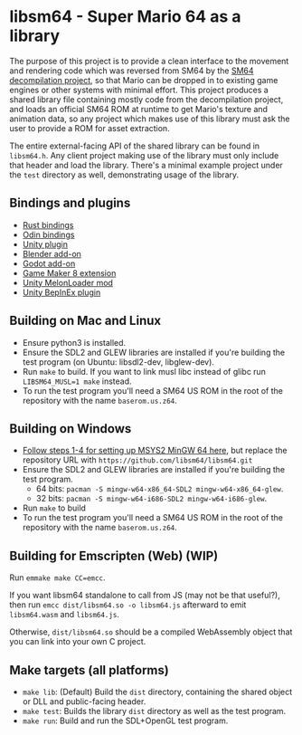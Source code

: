 # libsm64 - Super Mario 64 as a library

The purpose of this project is to provide a clean interface to the movement and rendering
code which was reversed from SM64 by the [SM64 decompilation project](https://github.com/n64decomp/sm64),
so that Mario can be dropped in to existing game engines or other systems with minimal effort.
This project produces a shared library file containing mostly code from the decompilation project,
and loads an official SM64 ROM at runtime to get Mario's texture and animation data, so any project
which makes use of this library must ask the user to provide a ROM for asset extraction.

The entire external-facing API of the shared library can be found in `libsm64.h`. Any client project
making use of the library must only include that header and load the library. There's a minimal example
project under the `test` directory as well, demonstrating usage of the library.

## Bindings and plugins

- [Rust bindings](https://github.com/nickmass/libsm64-rust)
- [Odin bindings](https://github.com/lammmab/libsm64-odin)
- [Unity plugin](https://github.com/libsm64/libsm64-unity)
- [Blender add-on](https://github.com/libsm64/libsm64-blender)
- [Godot add-on](https://github.com/Brawmario/libsm64-godot)
- [Game Maker 8 extension](https://github.com/headshot2017/libsm64-gm8)
- [Unity MelonLoader mod](https://github.com/headshot2017/libsm64-unity-melonloader)
- [Unity BepInEx plugin](https://github.com/sashaantipov2012/libsm64-unity-bepinex)

## Building on Mac and Linux

- Ensure python3 is installed.
- Ensure the SDL2 and GLEW libraries are installed if you're building the test program (on Ubuntu: libsdl2-dev, libglew-dev).
- Run `make` to build. If you want to link musl libc instead of glibc run `LIBSM64_MUSL=1 make` instead.
- To run the test program you'll need a SM64 US ROM in the root of the repository with the name `baserom.us.z64`.

## Building on Windows
- [Follow steps 1-4 for setting up MSYS2 MinGW 64 here](https://github.com/sm64-port/sm64-port#windows), but replace the repository URL with `https://github.com/libsm64/libsm64.git`
- Ensure the SDL2 and GLEW libraries are installed if you're building the test program.
  - 64 bits: `pacman -S mingw-w64-x86_64-SDL2 mingw-w64-x86_64-glew`.
  - 32 bits: `pacman -S mingw-w64-i686-SDL2 mingw-w64-i686-glew`.
- Run `make` to build
- To run the test program you'll need a SM64 US ROM in the root of the repository with the name `baserom.us.z64`.

## Building for Emscripten (Web) (WIP)

Run `emmake make CC=emcc`.

If you want libsm64 standalone to call from JS (may not be that
useful?), then run `emcc dist/libsm64.so -o libsm64.js` afterward to
emit `libsm64.wasm` and `libsm64.js`.

Otherwise, `dist/libsm64.so` should be a compiled WebAssembly object
that you can link into your own C project.

## Make targets (all platforms)

- `make lib`: (Default) Build the `dist` directory, containing the shared object or DLL and public-facing header.
- `make test`: Builds the library `dist` directory as well as the test program.
- `make run`: Build and run the SDL+OpenGL test program.
